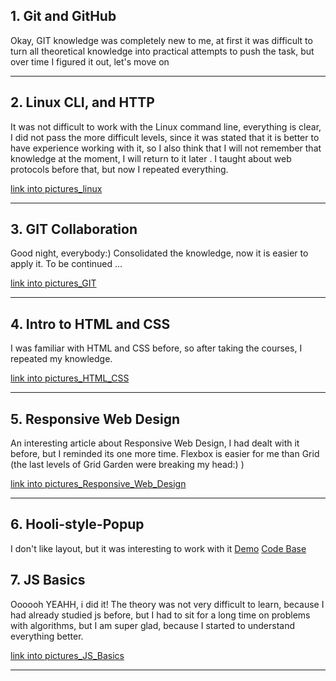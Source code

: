 ## 1. Git and GitHub
Okay, GIT knowledge was completely new to me, at first it was difficult to turn all theoretical knowledge into practical attempts to push the task, but over time I figured it out, let's move on

***
## 2. Linux CLI, and HTTP
It was not difficult to work with the Linux command line, everything is clear, I did not pass the more difficult levels, since it was stated that it is better to have experience working with it, so I also think that I will not remember that knowledge at the moment, I will return to it later . I taught about web protocols before that, but now I repeated everything.

[link into pictures_linux](/task_linux_cli)
***
## 3. GIT Collaboration
Good night, everybody:) Consolidated the knowledge, now it is easier to apply it. To be continued ...

[link into pictures_GIT](/task_git_collaboration)
***
## 4. Intro to HTML and CSS
I was familiar with HTML and CSS before, so after taking the courses, I repeated my knowledge.

[link into pictures_HTML_CSS](/task_html_css_intro)
***

## 5. Responsive Web Design
An interesting article about Responsive Web Design, I had dealt with it before, but I reminded its one more time.
Flexbox is easier for me than Grid (the last levels of Grid Garden were breaking my head:) )

[link into pictures_Responsive_Web_Design](/task_responsive_web_design)
***
## 6. Hooli-style-Popup
I don't like layout, but it was interesting to work with it
[Demo](https://conversee12.github.io/Hooli-style-Popup/)
[Code Base](https://github.com/Conversee12/Hooli-style-Popup.git)

## 7. JS Basics
Oooooh YEAHH, i did it! The theory was not very difficult to learn, because I had already studied js before, but I had to sit for a long time on problems with algorithms, but I am super glad, because I started to understand everything better.

[link into pictures_JS_Basics](/task_js_basics)
***
